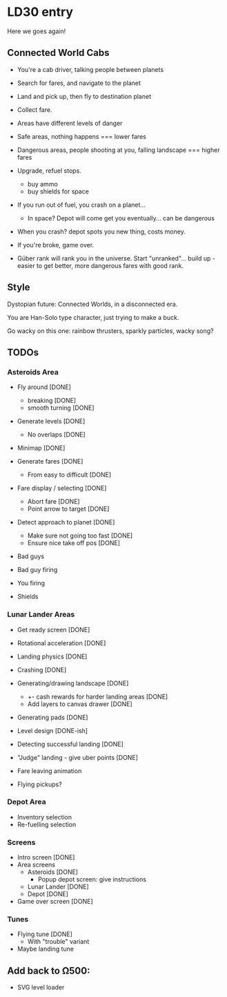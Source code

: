 # LD30 entry

Here we goes again!

## Connected World Cabs

- You're a cab driver, talking people between planets
- Search for fares, and navigate to the planet
- Land and pick up, then fly to destination planet
- Collect fare.

- Areas have different levels of danger
- Safe areas, nothing happens === lower fares
- Dangerous areas, people shooting at you, falling landscape === higher fares

- Upgrade, refuel stops.
	- buy ammo
	- buy shields for space

- If you run out of fuel, you crash on a planet... 
	- In space? Depot will come get you eventually... can be dangerous
- When you crash? depot spots you new thing, costs money. 

- If you're broke, game over.

- Güber rank will rank you in the universe. Start "unranked"... build up - easier to get better, more dangerous fares with good rank.

## Style

Dystopian future: Connected Worlds, in a disconnected era.

You are Han-Solo type character, just trying to make a buck. 

Go wacky on this one: rainbow thrusters, sparkly particles, wacky song?


## TODOs

### Asteroids Area

* Fly around [DONE]
	* breaking [DONE]
	* smooth turning [DONE]
* Generate levels [DONE]
	* No overlaps [DONE]
* Minimap [DONE]
* Generate fares [DONE]
	* From easy to difficult [DONE]
* Fare display / selecting [DONE]
	* Abort fare [DONE]
	* Point arrow to target [DONE]
* Detect approach to planet [DONE]
	* Make sure not going too fast [DONE]
	* Ensure nice take off pos [DONE]

* Bad guys
* Bad guy firing
* You firing
* Shields

### Lunar Lander Areas

* Get ready screen [DONE]
* Rotational acceleration [DONE]
* Landing physics [DONE]
* Crashing [DONE]
* Generating/drawing landscape [DONE]
	* +- cash rewards for harder landing areas [DONE]
	* Add layers to canvas drawer [DONE]
* Generating pads [DONE]
* Level design [DONE-ish]
* Detecting successful landing [DONE]
* "Judge" landing - give uber points [DONE]

* Fare leaving animation
* Flying pickups?

### Depot Area

* Inventory selection
* Re-fuelling selection

### Screens

* Intro screen [DONE]
* Area screens 
	* Asteroids [DONE]
		* Popup depot screen: give instructions
	* Lunar Lander [DONE]
	* Depot [DONE]
* Game over screen [DONE]

### Tunes

* Flying tune [DONE]
	* With "trouble" variant
* Maybe landing tune


## Add back to Ω500:

* SVG level loader

